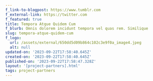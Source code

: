 ```yaml
---
f_link-to-blogpost: https://www.tumblr.com
f_external-link: https://twitter.com
f_featured: true
title: Tempora Atque Quidem Cum
f_blurb: Omnis dolorem incidunt tempora vel quas rem. Similique
slug: tempora-atque-quidem-cum
f_logo:
  url: /assets/external/650dd5d09b864c102c3e9f0a_image4.jpeg
  alt: null
updated-on: '2023-09-22T17:58:40.645Z'
created-on: '2023-09-22T17:58:40.645Z'
published-on: '2023-09-22T17:58:47.328Z'
layout: '[project-partners].html'
tags: project-partners
---
```



